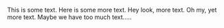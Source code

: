 This is some text.
Here is some more text.
Hey look, more text.
Oh my, yet more text.
Maybe we have too much text.....
